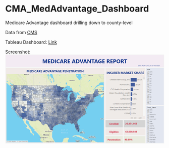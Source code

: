 # CMA_MedAdvantage_Dashboard

Medicare Advantage dashboard drilling down to county-level

Data from [CMS](https://www.cms.gov/)

Tableau Dashboard: [Link](https://public.tableau.com/profile/preston8081#!/vizhome/MA_Penetration/Dashboard1)

Screenshot: ![picture](https://raw.githubusercontent.com/Pressed-In/CMA_MedAdvantage_Dashboard/main/med_advantage_report_screenshot.png)
